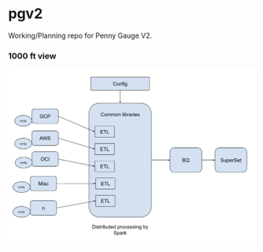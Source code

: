 # pgv2

Working/Planning repo for Penny Gauge V2.

### 1000 ft view

![pgv2-highlevel](docs/pics/pgv2-highlevel.png)
